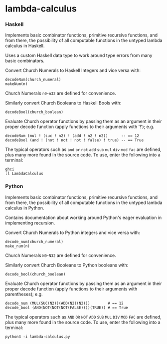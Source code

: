 # lambda-calculus

### Haskell

Implements basic combinator functions, primitive recursive functions,
and from there, the possibility of all computable functions in the
untyped lambda calculus in Haskell.

Uses a custom Haskell data type to work around type errors from many basic combinators.

Convert Church Numerals to Haskell Integers and vice versa with:

    decodeNum(church_numeral)
    makeNum(n)

Church Numerals `n0`-`n32` are defined for convenience.

Similarly convert Church Booleans to Haskell Bools with:

    decodeBool(church_boolean)

Evaluate Church operator functions by passing them as an argument
in their proper decode function (apply functions to their arguments with '!'); e.g.

    decodeNum (mul ! (suc ! n2) ! (add ! n2 ! n2))      -- == 12
    decodeBool (and ! (not ! not ! not ! false) ! true) -- == True

The typical operators such as `and` `or` `not` `add` `sub` `mul` `div` `mod` `fac` are defined, plus many more found in the source code. 
To use, enter the following into a terminal:

    ghci
    :l LambdaCalculus

### Python

Implements basic combinator functions, primitive recursive functions,
and from there, the possibility of all computable functions in the
untyped lambda calculus in Python.

Contains documentation about working around Python's
eager evaluation in implementing recursion.

Convert Church Numerals to Python integers and vice versa with:

    decode_num(church_numeral)
    make_num(n)

Church Numerals `N0`-`N32` are defined for convenience.

Similarly convert Church Booleans to Python booleans with:

    decode_bool(church_boolean)

Evaluate Church operator functions by passing them as an argument
in their proper decode function (apply functions to their arguments with parentheses); e.g.

    decode_num (MUL(SUC(N2))(ADD(N2)(N2)))        # == 12
    decode_bool (AND(NOT(NOT(NOT(FALSE))))(TRUE)) # == True

The typical operators such as `AND` `OR` `NOT` `ADD` `SUB` `MUL` `DIV` `MOD` `FAC` are defined, plus many more found in the source code.
To use, enter the following into a terminal:

    python3 -i lambda-calculus.py
